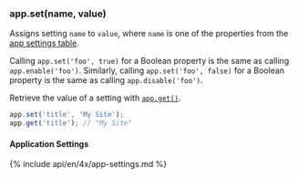 <!---
 Copyright (c) 2016 StrongLoop, IBM, and Express Contributors
 License: MIT
-->

<h3 id='app.set'>app.set(name, value)</h3>

Assigns setting `name` to `value`, where `name` is one of the properties from
the [app settings table](#app.settings.table).

Calling `app.set('foo', true)` for a Boolean property is the same as calling
`app.enable('foo')`. Similarly, calling `app.set('foo', false)` for a Boolean
property is the same as calling `app.disable('foo')`.

Retrieve the value of a setting with [`app.get()`](#app.get).

~~~js
app.set('title', 'My Site');
app.get('title'); // "My Site"
~~~

<h4 id='app.settings.table'>Application Settings</h4>

{% include api/en/4x/app-settings.md %}
